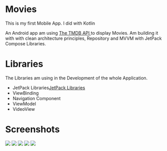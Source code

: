 # Movies
This is my first Mobile App. I did with Kotlin

An Android app am using [The TMDB API ](https://developers.themoviedb.org/3/getting-started/introduction) to display Movies. Am building it with with clean architecture principles, Repository and MVVM with JetPack Compose Libraries.

# Libraries
The Libraries am using in the Development of the whole Application.

* JetPack Libraries[JetPack Libraries](https://www.googleadservices.com/pagead/aclk?sa=L&ai=DChcSEwik0ZLZ5b7xAhWSYOYKHcNLBO4YABAAGgJkZw&ohost=www.google.com&cid=CAESQOD2qKRX0ODFdfZxyph8EB_4DnR4SXeryJoa-SO7Ty6XGIt6bOI9MONdN7vdy_qPlavyYwe6NI2TyzJzPoN2Eq8&sig=AOD64_0ZNXBHj-FD_cinA0M1HwU8a-G9uw&q&adurl&ved=2ahUKEwim04rZ5b7xAhURERQKHSfZCCcQ0Qx6BAgCEAE)
* ViewBinding
* Navigation Component
* ViewModel
* VideoView

# Screenshots
![](images/firstscreen.jpg)
![](images/secondscreen.jpg)
![](images/thirdscreen.jpg)
![](images/fourthscreen.jpg)
![](images/fifthscreen.jpg)
